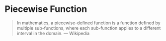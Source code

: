 # Piecewise Function

> In mathematics, a piecewise-defined function is a function defined by multiple sub-functions, where each sub-function applies to a different interval in the domain. &mdash; Wikipedia

